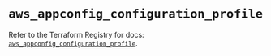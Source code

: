 # `aws_appconfig_configuration_profile`

Refer to the Terraform Registry for docs: [`aws_appconfig_configuration_profile`](https://registry.terraform.io/providers/hashicorp/aws/5.32.0/docs/resources/appconfig_configuration_profile).
